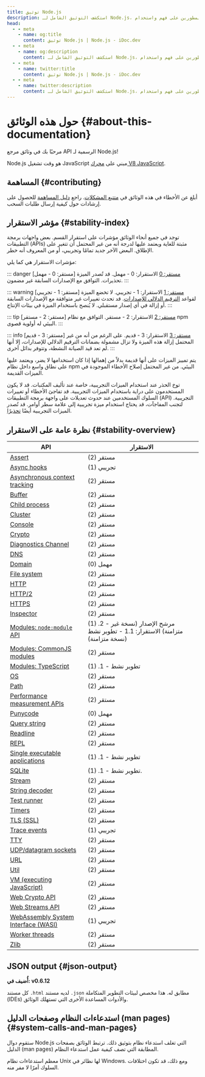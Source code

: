 ```yaml
---
title: توثيق Node.js
description: استكشف التوثيق الشامل لـ Node.js، الذي يغطي واجهات برمجة التطبيقات، والوحدات، وأمثلة الاستخدام لمساعدة المطورين على فهم واستخدام Node.js بفعالية.
head:
  - - meta
    - name: og:title
      content: توثيق Node.js | Node.js - iDoc.dev
  - - meta
    - name: og:description
      content: استكشف التوثيق الشامل لـ Node.js، الذي يغطي واجهات برمجة التطبيقات، والوحدات، وأمثلة الاستخدام لمساعدة المطورين على فهم واستخدام Node.js بفعالية.
  - - meta
    - name: twitter:title
      content: توثيق Node.js | Node.js - iDoc.dev
  - - meta
    - name: twitter:description
      content: استكشف التوثيق الشامل لـ Node.js، الذي يغطي واجهات برمجة التطبيقات، والوحدات، وأمثلة الاستخدام لمساعدة المطورين على فهم واستخدام Node.js بفعالية.
---
```



# حول هذه الوثائق {#about-this-documentation}

مرحبًا بك في وثائق مرجع API الرسمية لـ Node.js!

Node.js هو وقت تشغيل JavaScript مبني على [محرك V8 JavaScript](https://v8.dev/).

## المساهمة {#contributing}

أبلغ عن الأخطاء في هذه الوثائق في [متتبع المشكلات](https://github.com/nodejs/node/issues/new). راجع [دليل المساهمة](https://github.com/nodejs/node/blob/HEAD/CONTRIBUTING.md) للحصول على إرشادات حول كيفية إرسال طلبات السحب.

## مؤشر الاستقرار {#stability-index}

توجد في جميع أنحاء الوثائق مؤشرات على استقرار القسم. بعض واجهات برمجة التطبيقات (APIs) مثبتة للغاية ويعتمد عليها لدرجة أنه من غير المحتمل أن تتغير على الإطلاق. البعض الآخر جديد تمامًا وتجريبي، أو من المعروف أنه خطر.

مؤشرات الاستقرار هي كما يلي:

::: danger [مستقر: 0 - مهمل]
[مستقر: 0](/ar/nodejs/api/documentation#stability-index) الاستقرار: 0 - مهمل. قد تُصدر الميزة تحذيرات. التوافق مع الإصدارات السابقة غير مضمون.
:::

::: warning [مستقر: 1 - تجريبي]
[مستقر: 1](/ar/nodejs/api/documentation#stability-index) الاستقرار: 1 - تجريبي. لا تخضع الميزة لقواعد [الترقيم الدلالي للإصدارات](https://semver.org/). قد تحدث تغييرات غير متوافقة مع الإصدارات السابقة أو إزالة في أي إصدار مستقبلي. لا يُنصح باستخدام الميزة في بيئات الإنتاج.
:::

::: tip [مستقر: 2 - مستقر]
[مستقر: 2](/ar/nodejs/api/documentation#stability-index) الاستقرار: 2 - مستقر. التوافق مع نظام npm البيئي له أولوية قصوى.
:::

::: info [مستقر: 3 - قديم]
[مستقر: 3](/ar/nodejs/api/documentation#stability-index) الاستقرار: 3 - قديم. على الرغم من أنه من غير المحتمل إزالة هذه الميزة ولا تزال مشمولة بضمانات الترقيم الدلالي للإصدارات، إلا أنها لم تعد قيد الصيانة النشطة، وتتوفر بدائل أخرى.
:::

يتم تمييز الميزات على أنها قديمة بدلاً من إهمالها إذا كان استخدامها لا يضر، ويعتمد عليها على نطاق واسع داخل نظام npm البيئي. من غير المحتمل إصلاح الأخطاء الموجودة في الميزات القديمة.

توخ الحذر عند استخدام الميزات التجريبية، خاصة عند تأليف المكتبات. قد لا يكون المستخدمون على دراية باستخدام الميزات التجريبية. قد تفاجئ الأخطاء أو تغييرات السلوك المستخدمين عند حدوث تعديلات على واجهة برمجة التطبيقات (API) التجريبية. لتجنب المفاجآت، قد يحتاج استخدام ميزة تجريبية إلى علامة سطر أوامر. قد تُصدر الميزات التجريبية أيضًا [تحذيرًا](/ar/nodejs/api/process#event-warning).


## نظرة عامة على الاستقرار {#stability-overview}

| API | الاستقرار |
| --- | --- |
| [Assert](/ar/nodejs/api/assert) |<div class="custom-block tip"> (2) مستقر </div>|
| [Async hooks](/ar/nodejs/api/async_hooks) |<div class="custom-block warning"> (1) تجريبي </div>|
| [Asynchronous context tracking](/ar/nodejs/api/async_context) |<div class="custom-block tip"> (2) مستقر </div>|
| [Buffer](/ar/nodejs/api/buffer) |<div class="custom-block tip"> (2) مستقر </div>|
| [Child process](/ar/nodejs/api/child_process) |<div class="custom-block tip"> (2) مستقر </div>|
| [Cluster](/ar/nodejs/api/cluster) |<div class="custom-block tip"> (2) مستقر </div>|
| [Console](/ar/nodejs/api/console) |<div class="custom-block tip"> (2) مستقر </div>|
| [Crypto](/ar/nodejs/api/crypto) |<div class="custom-block tip"> (2) مستقر </div>|
| [Diagnostics Channel](/ar/nodejs/api/diagnostics_channel) |<div class="custom-block tip"> (2) مستقر </div>|
| [DNS](/ar/nodejs/api/dns) |<div class="custom-block tip"> (2) مستقر </div>|
| [Domain](/ar/nodejs/api/domain) |<div class="custom-block danger"> (0) مهمل </div>|
| [File system](/ar/nodejs/api/fs) |<div class="custom-block tip"> (2) مستقر </div>|
| [HTTP](/ar/nodejs/api/http) |<div class="custom-block tip"> (2) مستقر </div>|
| [HTTP/2](/ar/nodejs/api/http2) |<div class="custom-block tip"> (2) مستقر </div>|
| [HTTPS](/ar/nodejs/api/https) |<div class="custom-block tip"> (2) مستقر </div>|
| [Inspector](/ar/nodejs/api/inspector) |<div class="custom-block tip"> (2) مستقر </div>|
| [Modules: `node:module` API](/ar/nodejs/api/module) |<div class="custom-block warning"> (1) .2 - مرشح الإصدار (نسخة غير متزامنة) الاستقرار: 1.1 - تطوير نشط (نسخة متزامنة) </div>|
| [Modules: CommonJS modules](/ar/nodejs/api/modules) |<div class="custom-block tip"> (2) مستقر </div>|
| [Modules: TypeScript](/ar/nodejs/api/typescript) |<div class="custom-block warning"> (1) .1 - تطوير نشط </div>|
| [OS](/ar/nodejs/api/os) |<div class="custom-block tip"> (2) مستقر </div>|
| [Path](/ar/nodejs/api/path) |<div class="custom-block tip"> (2) مستقر </div>|
| [Performance measurement APIs](/ar/nodejs/api/perf_hooks) |<div class="custom-block tip"> (2) مستقر </div>|
| [Punycode](/ar/nodejs/api/punycode) |<div class="custom-block danger"> (0) مهمل </div>|
| [Query string](/ar/nodejs/api/querystring) |<div class="custom-block tip"> (2) مستقر </div>|
| [Readline](/ar/nodejs/api/readline) |<div class="custom-block tip"> (2) مستقر </div>|
| [REPL](/ar/nodejs/api/repl) |<div class="custom-block tip"> (2) مستقر </div>|
| [Single executable applications](/ar/nodejs/api/single-executable-applications) |<div class="custom-block warning"> (1) .1 - تطوير نشط </div>|
| [SQLite](/ar/nodejs/api/sqlite) |<div class="custom-block warning"> (1) .1 - تطوير نشط. </div>|
| [Stream](/ar/nodejs/api/stream) |<div class="custom-block tip"> (2) مستقر </div>|
| [String decoder](/ar/nodejs/api/string_decoder) |<div class="custom-block tip"> (2) مستقر </div>|
| [Test runner](/ar/nodejs/api/test) |<div class="custom-block tip"> (2) مستقر </div>|
| [Timers](/ar/nodejs/api/timers) |<div class="custom-block tip"> (2) مستقر </div>|
| [TLS (SSL)](/ar/nodejs/api/tls) |<div class="custom-block tip"> (2) مستقر </div>|
| [Trace events](/ar/nodejs/api/tracing) |<div class="custom-block warning"> (1) تجريبي </div>|
| [TTY](/ar/nodejs/api/tty) |<div class="custom-block tip"> (2) مستقر </div>|
| [UDP/datagram sockets](/ar/nodejs/api/dgram) |<div class="custom-block tip"> (2) مستقر </div>|
| [URL](/ar/nodejs/api/url) |<div class="custom-block tip"> (2) مستقر </div>|
| [Util](/ar/nodejs/api/util) |<div class="custom-block tip"> (2) مستقر </div>|
| [VM (executing JavaScript)](/ar/nodejs/api/vm) |<div class="custom-block tip"> (2) مستقر </div>|
| [Web Crypto API](/ar/nodejs/api/webcrypto) |<div class="custom-block tip"> (2) مستقر </div>|
| [Web Streams API](/ar/nodejs/api/webstreams) |<div class="custom-block tip"> (2) مستقر </div>|
| [WebAssembly System Interface (WASI)](/ar/nodejs/api/wasi) |<div class="custom-block warning"> (1) تجريبي </div>|
| [Worker threads](/ar/nodejs/api/worker_threads) |<div class="custom-block tip"> (2) مستقر </div>|
| [Zlib](/ar/nodejs/api/zlib) |<div class="custom-block tip"> (2) مستقر </div>|

## JSON output {#json-output}

**أُضيف في: v0.6.12**

كل مستند `.html` لديه مستند `.json` مطابق له. هذا مخصص لبيئات التطوير المتكاملة (IDEs) والأدوات المساعدة الأخرى التي تستهلك الوثائق.

## استدعاءات النظام وصفحات الدليل (man pages) {#system-calls-and-man-pages}

ستقوم دوال Node.js التي تغلف استدعاء نظام بتوثيق ذلك. ترتبط الوثائق بصفحات الدليل (man pages) المطابقة التي تصف كيفية عمل استدعاء النظام.

معظم استدعاءات نظام Unix لها نظائر في Windows. ومع ذلك، قد تكون اختلافات السلوك أمرًا لا مفر منه.


